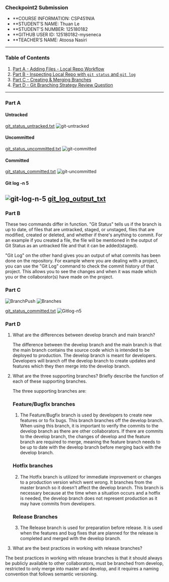 ### Checkpoint2 Submission

- **COURSE INFORMATION: CSP451NIA
- **STUDENT’S NAME: Thuan Le
- **STUDENT'S NUMBER: 125180182
- **GITHUB USER ID: 125180182-myseneca
- **TEACHER’S NAME: Atoosa Nasiri

----
### Table of Contents
1. [Part A - Adding Files - Local Repo Workflow](#Part-A)
2. [Part B - Inspecting Local Repo with `git status` and `git log`](#Part-B)
3. [Part C - Creating & Merging Branches](#Part-C)
4. [Part D - Git Branching Strategy Review Question](#Part-D)
----

### Part A

#### Untracked
[git_status_untracked.txt](git_status_untracked.txt)
![git-untracked](images/untracked.png)

#### Uncommitted
[git_status_uncommitted.txt](git_status_uncommitted.txt)
![git-committed](images/uncommitted.png)

#### Committed
[git_status_committed.txt](git_status_committed.txt)
![git-uncommitted](images/committed.png)


#### Git log -n 5
![git-log-n-5](images/git-log-n-5.png)
[git_log_output_txt](git_log_output.txt)
----

### Part B

<p>These two commands differ in function. "Git Status" tells us if the branch is up to date, of files that are untracked, staged, or unstaged, files that are modified, created or deleted, and whether if there's anything to commit. For an example if you created a file, the file will be mentioned in the output of Git Status as an untracked file and that it can be added(staged).

"Git Log" on the other hand gives you an output of what commits has been done on the repository. For example where you are dealing with a project, you can use the "Git Log" command to check the commit history of that project. This allows you to see the changes and when it was made which you or the collaborator(s) have made on the project. </p>

### Part C

![BranchPush](images/branchpush.png)
![Branches](images/branches.png)

[git_status_committed.txt](git_log_output.txt)
![Gitlog-n5](images/gitlog-n.png)

### Part D

1. What are the differences between develop branch and main branch?

    <p> The difference between the develop branch and the main branch is that the main branch contains the source code which is intended to be deployed to production. The develop branch is meant for developers. Developers will branch off the develop branch to create updates and features which they then merge into the develop branch.</p>

2. What are the three supporting branches? Briefly describe the function of each of these supporting branches.

    <p> The three supporting branches are:</p>

    ### Feature/Bugfix branches 
     1. The Feature/Bugfix branch is used by developers to create new features or to fix bugs. This branch branches off the develop branch. When using this branch, it is important to verify the commits to the develop branch as there are other collaborators. If there are commits to the develop branch, the changes of develop and the feature branch are required to merge, meaning the feature branch needs to be up to date with the develop branch before merging back with the develop branch.

    ### Hotfix branches
     2. The Hotfix branch is utilized for immediate improvement or changes to a production version which went wrong. It branches from the master branch so it doesn't affect the develop branch. This branch is necessary because at the time when a situation occurs and a hotfix is needed, the develop branch does not represent production as it may have commits from developers.

    ### Release Branches   
     3. The Release branch is used for preparation before release. It is used when the features and bug fixes that are planned for the release is completed and merged with the develop branch.
     
     
3. What are the best practices in working with release branches?

The best practices in working with release branches is that it should always be publicly available to other collaborators, must be branched from develop, restricted to only merge into master and develop, and it requires a naming convention that follows semantic versioning.

